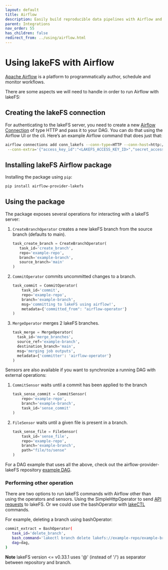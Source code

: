 ```yaml
---
layout: default
title: Airflow
description: Easily build reproducible data pipelines with Airflow and lakeFS using commits, without modifying the code or logic of your job.
parent: Integrations
nav_order: 55
has_children: false
redirect_from: ../using/airflow.html
---
```


# Using lakeFS with Airflow
[Apache Airflow](https://airflow.apache.org/) is a platform to programmatically author, schedule and monitor workflows.

There are some aspects we will need to handle in order to run Airflow with lakeFS:

## Creating the lakeFS connection
For authenticating to the lakeFS server, you need to create a new [Airflow Connection](https://airflow.apache.org/docs/apache-airflow/stable/howto/connection.html)
of type HTTP and pass it to your DAG. You can do that using the Airflow UI or the cli.
Here’s an example Airflow command that does just that:

```bash
airflow connections add conn_lakefs --conn-type=HTTP --conn-host=http://<LAKEFS_ENDPOINT> \
 --conn-extra='{"access_key_id":"<LAKEFS_ACCESS_KEY_ID>","secret_access_key":"<LAKEFS_SECRET_ACCESS_KEY>"}'
```

## Installing lakeFS Airflow package
Installing the package using `pip`:

```bash
pip install airflow-provider-lakefs
```

## Using the package
The package exposes several operations for interacting with a lakeFS server:
1. `CreateBranchOperator` creates a new lakeFS branch from the source branch (defaults to main).

   ```python
   task_create_branch = CreateBranchOperator(
      task_id='create_branch',
      repo='example-repo',
      branch='example-branch',
      source_branch='main'
   )
   ```
1. `CommitOperator` commits uncommitted changes to a branch.

   ```python
   task_commit = CommitOperator(
       task_id='commit',
       repo='example-repo',
       branch='example-branch',
       msg='committing to lakeFS using airflow!',
       metadata={'committed_from": "airflow-operator'}
   )
   ```
1. `MergeOperator` merges 2 lakeFS branches.

   ```python
   task_merge = MergeOperator(
     task_id='merge_branches',
     source_ref='example-branch',
     destination_branch='main',
     msg='merging job outputs',
     metadata={'committer': 'airflow-operator'}
   )
   ```
   
Sensors are also available if you want to synchronize a running DAG with external operations:
1. `CommitSensor` waits until a commit has been applied to the branch
   
   ```python
   task_sense_commit = CommitSensor(
       repo='example-repo',
       branch='example-branch',
       task_id='sense_commit'
   )
   ```
1. `FileSensor` waits until a given file is present in a branch.

   ```python
   task_sense_file = FileSensor(
       task_id='sense_file',
       repo='example-repo',
       branch='example-branch',
       path="file/to/sense"
   )
   ```

For a DAG example that uses all the above, check out the airflow-provider-lakeFS repository
[example DAG](https://github.com/treeverse/airflow-provider-lakeFS/blob/main/lakefs_provider/example_dags/lakefs-dag.py).

### Performing other operation 
There are two options to run lakeFS commands with Airflow other than using the operators and sensors.
Using the SimpleHttpOperator to send [API requests](../reference/api.md) to lakeFS. Or we could use the bashOperator with [lakeCTL](../quickstart/lakefs_cli.md) commands.

For example, deleting a branch using bashOperator:
```bash
commit_extract = BashOperator(
   task_id='delete_branch',
   bash_command='lakectl branch delete lakefs://example-repo/example-branch',
   dag=dag,
)
```

**Note** lakeFS version <= v0.33.1 uses '@' (instead of '/') as separator between repository and branch.
